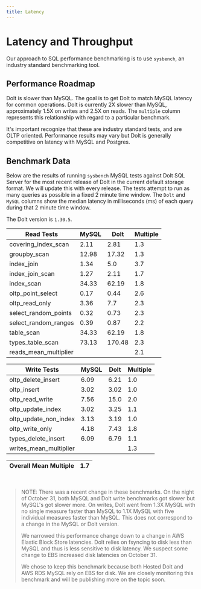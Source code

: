 ```yaml
---
title: Latency
---
```


# Latency and Throughput

Our approach to SQL performance benchmarking is to use `sysbench`, an
industry standard benchmarking tool.

## Performance Roadmap

Dolt is slower than MySQL. The goal is to get Dolt to match 
MySQL latency for common operations. Dolt is currently 2X slower 
than MySQL, approximately 1.5X on writes and 2.5X on reads. The 
`multiple` column represents this relationship with regard to a 
particular benchmark.

It's important recognize that these are industry standard tests, and
are OLTP oriented. Performance results may vary but Dolt is 
generally competitive on latency with MySQL and Postgres.

## Benchmark Data

Below are the results of running `sysbench` MySQL tests against Dolt
SQL Server for the most recent release of Dolt in the current default 
storage format. We will update this with every release. The tests 
attempt to run as many queries as possible in a fixed 2 minute time 
window. The `Dolt` and `MySQL` columns show the median latency in 
milliseconds (ms) of each query during that 2 minute time window.

The Dolt version is `1.30.5`.

<!-- START___DOLT___LATENCY_RESULTS_TABLE -->
|       Read Tests        | MySQL |  Dolt  | Multiple |
|-------------------------|-------|--------|----------|
| covering\_index\_scan   |  2.11 |   2.81 |      1.3 |
| groupby\_scan           | 12.98 |  17.32 |      1.3 |
| index\_join             |  1.34 |    5.0 |      3.7 |
| index\_join\_scan       |  1.27 |   2.11 |      1.7 |
| index\_scan             | 34.33 |  62.19 |      1.8 |
| oltp\_point\_select     |  0.17 |   0.44 |      2.6 |
| oltp\_read\_only        |  3.36 |    7.7 |      2.3 |
| select\_random\_points  |  0.32 |   0.73 |      2.3 |
| select\_random\_ranges  |  0.39 |   0.87 |      2.2 |
| table\_scan             | 34.33 |  62.19 |      1.8 |
| types\_table\_scan      | 73.13 | 170.48 |      2.3 |
| reads\_mean\_multiplier |       |        |      2.1 |

|       Write Tests        | MySQL | Dolt | Multiple |
|--------------------------|-------|------|----------|
| oltp\_delete\_insert     |  6.09 | 6.21 |      1.0 |
| oltp\_insert             |  3.02 | 3.02 |      1.0 |
| oltp\_read\_write        |  7.56 | 15.0 |      2.0 |
| oltp\_update\_index      |  3.02 | 3.25 |      1.1 |
| oltp\_update\_non\_index |  3.13 | 3.19 |      1.0 |
| oltp\_write\_only        |  4.18 | 7.43 |      1.8 |
| types\_delete\_insert    |  6.09 | 6.79 |      1.1 |
| writes\_mean\_multiplier |       |      |      1.3 |

| Overall Mean Multiple | 1.7 |
|-----------------------|-----|
<!-- END___DOLT___LATENCY_RESULTS_TABLE -->
<br/>

> NOTE: There was a recent change in these benchmarks.
> On the night of October 31, both MySQL and Dolt write benchmarks
> got slower but MySQL's got slower more. On writes, Dolt went from 1.3X MySQL
> with no single measure faster than MySQL to 1.1X MySQL with five
> individual measures faster than MySQL. This does not correspond to a
> change in the MySQL or Dolt version.
>
> We narrowed this performance change down to a change
> in AWS Elastic Block Store latencies. Dolt relies on fsyncing
> to disk less than MySQL and thus is less sensitive to disk latency.
> We suspect some change to EBS increased disk latencies on October 31.
> 
> We chose to keep this benchmark because both Hosted Dolt and AWS RDS
> MySQL rely on EBS for disk. We are closely monitoring this benchmark and
> will be publishing more on the topic soon. 
